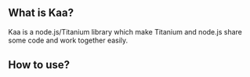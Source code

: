 ## What is Kaa?

Kaa is a node.js/Titanium library which make Titanium and node.js share some code and work together easily.

## How to use?

 

